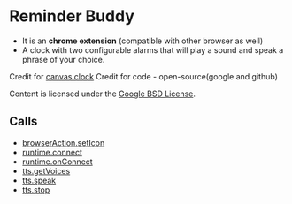 
Reminder Buddy
=======
- It is an <b>chrome extension</b> (compatible with other browser as well) 
- A clock with two configurable alarms that will play a sound and speak a phrase of your choice.

Credit for [canvas clock](https://codepen.io/tarick)
Credit for code - open-source(google and github)

Content is licensed under the [Google BSD License](https://developers.google.com/open-source/licenses/bsd).

Calls
-----

* [browserAction.setIcon](https://developer.chrome.com/extensions/browserAction#method-setIcon)
* [runtime.connect](https://developer.chrome.com/extensions/runtime#method-connect)
* [runtime.onConnect](https://developer.chrome.com/extensions/runtime#event-onConnect)
* [tts.getVoices](https://developer.chrome.com/extensions/tts#method-getVoices)
* [tts.speak](https://developer.chrome.com/extensions/tts#method-speak)
* [tts.stop](https://developer.chrome.com/extensions/tts#method-stop)
